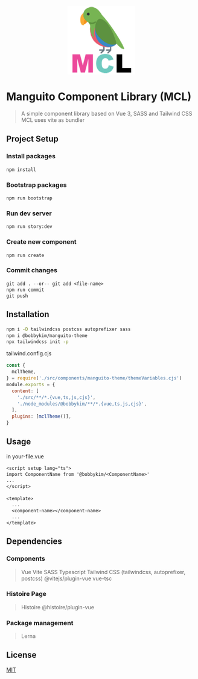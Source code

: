 <p align="center">
    <img width="180" src="public/mcl-logo-square.png" alt="MCL Logo" />
</p>

# Manguito Component Library (MCL)

> A simple component library based on Vue 3, SASS and Tailwind CSS
> MCL uses vite as bundler

## Project Setup

### Install packages

```
npm install
```

### Bootstrap packages

```
npm run bootstrap
```

### Run dev server

```
npm run story:dev
```

### Create new component

```
npm run create
```

### Commit changes

```
git add . --or-- git add <file-name>
npm run commit
git push
```

## Installation

```sh
npm i -D tailwindcss postcss autoprefixer sass
npm i @bobbykim/manguito-theme
npx tailwindcss init -p
```

tailwind.config.cjs

```cjs
const {
  mclTheme,
} = require('./src/components/manguito-theme/themeVariables.cjs')
module.exports = {
  content: [
    './src/**/*.{vue,ts,js,cjs}',
    './node_modules/@bobbykim/**/*.{vue,ts,js,cjs}',
  ],
  plugins: [mclTheme()],
}
```

## Usage

in your-file.vue

```vue
<script setup lang="ts">
import ComponentName from '@bobbykim/<ComponentName>'
...
</script>

<template>
  ...
  <component-name></component-name>
  ...
</template>
```

## Dependencies

### Components

> Vue
> Vite
> SASS
> Typescript
> Tailwind CSS (tailwindcss, autoprefixer, postcss)
> @vitejs/plugin-vue
> vue-tsc

### Histoire Page

> Histoire
> @histoire/plugin-vue

### Package management

> Lerna

## License

[MIT](http://opensource.org/licenses/MIT)
